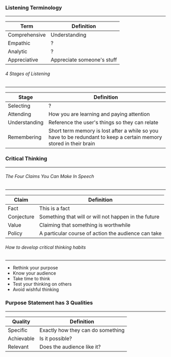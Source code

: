 ### Listening Terminology
-----------------
Term | Definition |
---- | ---------- |
Comprehensive | Understanding |
Empathic | ? |
Analytic | ? |
Appreciative | Appreciate someone's stuff |

###### 4 Stages of Listening
---------------
Stage | Definition 
---- | ---------- 
Selecting | ? |
Attending | How you are learning and paying attention 
Understanding | Reference the user's things so they can relate 
Remembering | Short term memory is lost after a while so you have to be redundant to keep a certain memory stored in their brain 

### Critical Thinking
--------------------

###### The Four Claims You Can Make In Speech
--------------------------------------------
Claim | Definition 
---- | ---------- 
Fact | This is a fact
Conjecture | Something that will or will not happen in the future
Value | Claiming that something is worthwhile
Policy | A particular course of action the audience can take

###### How to develop critical thinking habits
--------------------------------------------
- Rethink your purpose
- Know your audience
- Take time to think
- Test your thinking on others
- Avoid wishful thinking

### Purpose Statement has 3 Qualities
----------------------------------------
Quality | Definition
--------|----------
Specific | Exactly how they can do something
Achievable | Is it possible?
Relevant | Does the audience like it?
